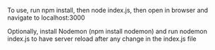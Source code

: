To use, run npm install, then node index.js, then open in browser and navigate to localhost:3000


Optionally, install Nodemon (npm install nodemon) and run  nodemon index.js to have server reload after any change in the index.js file
